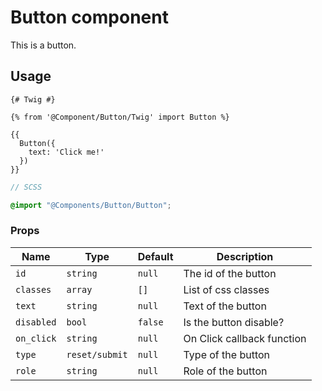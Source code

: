 # Button component

This is a button.

## Usage

```twig
{# Twig #}

{% from '@Component/Button/Twig' import Button %}

{{
  Button({
    text: 'Click me!'
  })
}}
```

```scss
// SCSS

@import "@Components/Button/Button";
```

### Props

| Name       | Type           | Default | Description                |
| ---------- | -------------- | ------- | -------------------------- |
| `id`       | `string`       | `null`  | The id of the button       |
| `classes`  | `array`        | `[]`    | List of css classes        |
| `text`     | `string`       | `null`  | Text of the button         |
| `disabled` | `bool`         | `false` | Is the button disable?     |
| `on_click` | `string`       | `null`  | On Click callback function |
| `type`     | `reset/submit` | `null`  | Type of the button         |
| `role`     | `string`       | `null`  | Role of the button         |
